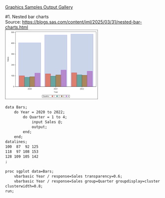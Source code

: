 [Graphics Samples Output Gallery](https://support.sas.com/en/knowledge-base/graph-samples-gallery.html)  

#1. Nested bar charts  
Source: https://blogs.sas.com/content/iml/2025/03/31/nested-bar-charts.html  
<img src="./images/1_nested_bar.png" alt="Nested bar" width="300">

```sas
data Bars;
    do Year = 2020 to 2022;
        do Quarter = 1 to 4;
            input Sales @;
            output;
        end;
    end;
datalines;
100  87  92 125
118  97 108 153
128 109 105 142
;

proc sgplot data=Bars;
    vbarbasic Year / response=Sales transparency=0.6;
    vbarbasic Year / response=Sales group=Quarter groupdisplay=cluster clusterwidth=0.8;
run;
```
